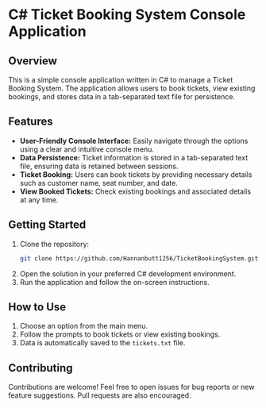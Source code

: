 # C# Ticket Booking System Console Application

## Overview

This is a simple console application written in C# to manage a Ticket Booking System. The application allows users to book tickets, view existing bookings, and stores data in a tab-separated text file for persistence.

## Features

- **User-Friendly Console Interface:** Easily navigate through the options using a clear and intuitive console menu.
- **Data Persistence:** Ticket information is stored in a tab-separated text file, ensuring data is retained between sessions.
- **Ticket Booking:** Users can book tickets by providing necessary details such as customer name, seat number, and date.
- **View Booked Tickets:** Check existing bookings and associated details at any time.

## Getting Started

1. Clone the repository:
    ```bash
   git clone https://github.com/Hannanbutt1256/TicketBookingSystem.git

3. Open the solution in your preferred C# development environment.
4. Run the application and follow the on-screen instructions.

## How to Use

1. Choose an option from the main menu.
2. Follow the prompts to book tickets or view existing bookings.
3. Data is automatically saved to the `tickets.txt` file.

## Contributing

Contributions are welcome! Feel free to open issues for bug reports or new feature suggestions. Pull requests are also encouraged.

